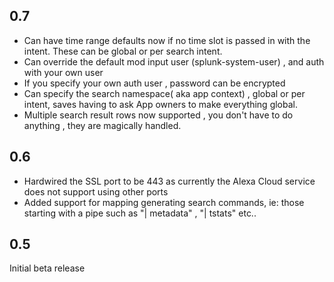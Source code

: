 0.7
----
* Can have time range defaults now if no time slot is passed in with the intent. These can be global  or per search intent.
* Can override the default mod input user (splunk-system-user) , and auth with your own user
* If you specify your own auth user , password can be encrypted
* Can specify the search namespace( aka app context) , global or per intent, saves having to ask App owners to make everything global.
* Multiple search result rows now supported , you don't have to do anything , they are magically handled.

0.6
-----
* Hardwired the SSL port to be 443 as currently the Alexa Cloud service does not support using other ports
* Added support for mapping generating search commands, ie: those starting with a pipe such as "| metadata" , "| tstats" etc..

0.5
-----
Initial beta release
